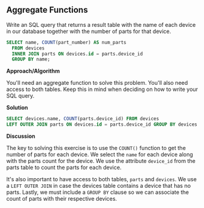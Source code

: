 ## Aggregate Functions

Write an SQL query that returns a result table with the name of each device in our database together with the number of parts for that device.

```sql
SELECT name, COUNT(part_number) AS num_parts
  FROM devices
  INNER JOIN parts ON devices.id = parts.device_id
  GROUP BY name;
```


**Approach/Algorithm**

You'll need an aggregate function to solve this problem. You'll also need access to both tables. Keep this in mind when deciding on how to write your SQL query.

**Solution**
```sql
SELECT devices.name, COUNT(parts.device_id) FROM devices
LEFT OUTER JOIN parts ON devices.id = parts.device_id GROUP BY devices.name;
```

**Discussion**

The key to solving this exercise is to use the `COUNT()` function to get the number of parts for each device. We select the `name` for each device along with the parts count for the device. We use the attribute `device_id` from the parts table to count the parts for each device.

It's also important to have access to both tables, `parts` and `devices`. We use a `LEFT OUTER JOIN` in case the devices table contains a device that has no parts. Lastly, we must include a `GROUP BY` clause so we can associate the count of parts with their respective devices.

